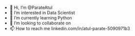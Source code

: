 - 👋 Hi, I’m @ParateAtul
- 👀 I’m interested in Data Scientist 
- 🌱 I’m currently learning Python
- 💞️ I’m looking to collaborate on
- 📫 How to reach me
linkedin.com/in/atul-parate-5090971b3
 

<!---
ParateAtul/ParateAtul is a ✨ special ✨ repository because its `README.md` (this file) appears on your GitHub profile.
You can click the Preview link to take a look at your changes.
--->

